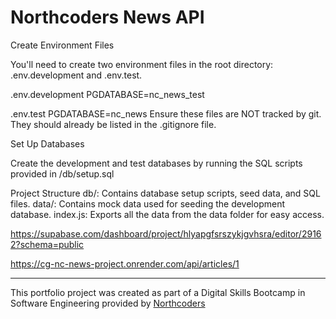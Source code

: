 # Northcoders News API

Create Environment Files

You'll need to create two environment files in the root directory: .env.development and .env.test.

.env.development
PGDATABASE=nc_news_test

.env.test
PGDATABASE=nc_news
Ensure these files are NOT tracked by git. They should already be listed in the .gitignore file.

Set Up Databases

Create the development and test databases by running the SQL scripts provided in /db/setup.sql

Project Structure
db/: Contains database setup scripts, seed data, and SQL files.
data/: Contains mock data used for seeding the development database.
index.js: Exports all the data from the data folder for easy access.

https://supabase.com/dashboard/project/hlyapgfsrszykjgvhsra/editor/29162?schema=public

https://cg-nc-news-project.onrender.com/api/articles/1

--- 

This portfolio project was created as part of a Digital Skills Bootcamp in Software Engineering provided by [Northcoders](https://northcoders.com/)
